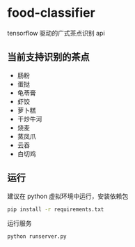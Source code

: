 # food-classifier

tensorflow 驱动的广式茶点识别 api

## 当前支持识别的茶点

- 肠粉
- 蛋挞
- 龟苓膏
- 虾饺
- 萝卜糕
- 干炒牛河
- 烧麦
- 蒸凤爪
- 云吞
- 白切鸡

## 运行

建议在 python 虚拟环境中运行，安装依赖包

```bash
pip install -r requirements.txt
```

运行服务


```bash
python runserver.py
```
